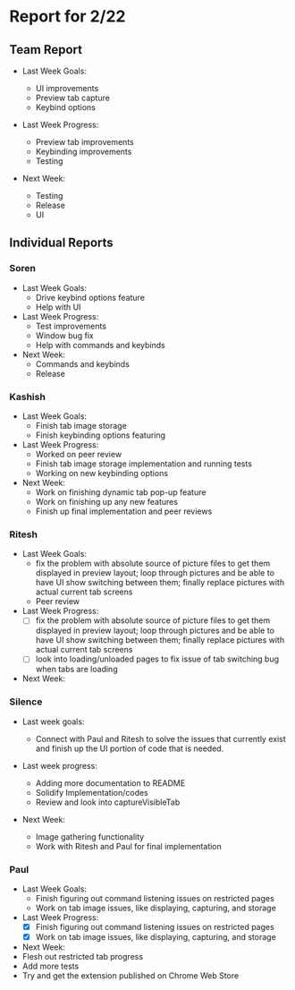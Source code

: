 # Report for 2/22

## Team Report

- Last Week Goals:
  - UI improvements
  - Preview tab capture
  - Keybind options

- Last Week Progress:
  - Preview tab improvements
  - Keybinding improvements
  - Testing
  
- Next Week:
  - Testing
  - Release
  - UI

## Individual Reports

### Soren

- Last Week Goals:
  - Drive keybind options feature
  - Help with UI
- Last Week Progress:
  - Test improvements
  - Window bug fix
  - Help with commands and keybinds
- Next Week:
  - Commands and keybinds
  - Release

### Kashish

- Last Week Goals:
  - Finish tab image storage 
  - Finish keybinding options featuring 
- Last Week Progress:
  - Worked on peer review 
  - Finish tab image storage implementation and running tests
  - Working on new keybinding options   
- Next Week:
  - Work on finishing dynamic tab pop-up feature 
  - Work on finishing up any new features 
  - Finish up final implementation and peer reviews
  
### Ritesh

- Last Week Goals:
  - fix the problem with absolute source of picture files to get them displayed in preview layout; loop through pictures and be able to have UI show switching between them; finally replace pictures with actual current tab screens
  - Peer review
- Last Week Progress:
  - [ ] fix the problem with absolute source of picture files to get them displayed in preview layout; loop through pictures and be able to have UI show switching between them; finally replace pictures with actual current tab screens
  - [ ] look into loading/unloaded pages to fix issue of tab switching bug when tabs are loading

- Next Week:
  

### Silence

- Last week goals:
  - Connect with Paul and Ritesh to solve the issues that currently exist and finish up the UI portion of code that is needed.
- Last week progress:
  - Adding more documentation to README
  - Solidify Implementation/codes
  - Review and look into captureVisibleTab
  
- Next Week:
  - Image gathering functionality
  - Work with Ritesh and Paul for final implementation
  
### Paul

- Last Week Goals:
  - Finish figuring out command listening issues on restricted pages
  - Work on tab image issues, like displaying, capturing, and storage
- Last Week Progress:
  - [X] Finish figuring out command listening issues on restricted pages
  - [X] Work on tab image issues, like displaying, capturing, and storage
- Next Week:
- Flesh out restricted tab progress
- Add more tests
- Try and get the extension published on Chrome Web Store
